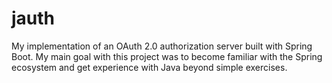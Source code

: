 # jauth

My implementation of an OAuth 2.0 authorization server built with Spring Boot. My main goal with this project was to become familiar with the Spring ecosystem and get experience with Java beyond simple exercises. 
